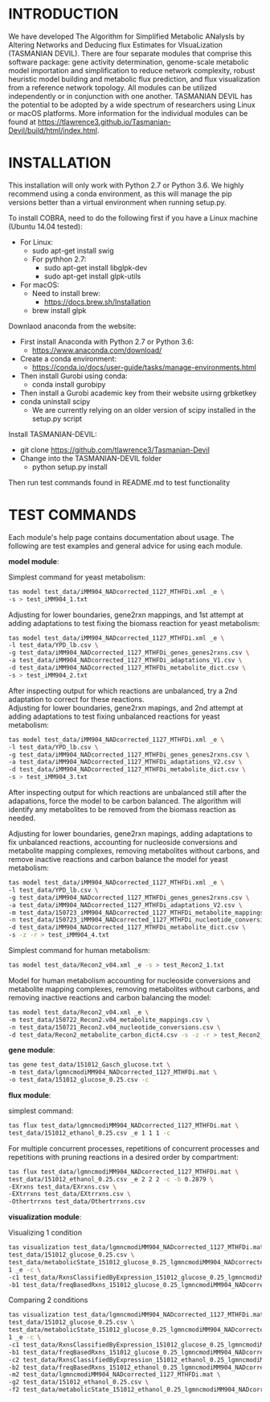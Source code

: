# INTRODUCTION

  We have developed The Algorithm for Simplified Metabolic ANalysIs by Altering Networks and Deducing flux Estimates for VIsuaLization (TASMANIAN DEVIL). There are four separate modules that comprise this software package: gene activity determination, genome-scale metabolic model importation and simplification to reduce network complexity, robust heuristic model building and metabolic flux prediction, and flux visualization from a reference network topology. All modules can be utilized independently or in conjunction with one another. TASMANIAN DEVIL has the potential to be adopted by a wide spectrum of researchers using Linux or macOS platforms. More information for the individual modules can be found at https://tlawrence3.github.io/Tasmanian-Devil/build/html/index.html.

# INSTALLATION

This installation will only work with Python 2.7 or Python 3.6. We highly recommend using a conda environment, as this will manage the pip versions better than a virtual environment when running setup.py.

To install COBRA, need to do the following first if you have a Linux machine (Ubuntu 14.04 tested):
* For Linux:
	* sudo apt-get install swig
	* For pythhon 2.7:
		* sudo apt-get install libglpk-dev
		* sudo apt-get install glpk-utils
* For macOS:
	* Need to install brew:
		* https://docs.brew.sh/Installation
	* brew install glpk

Downlaod anaconda from the website: 
* First install Anaconda with Python 2.7 or Python 3.6:
	* https://www.anaconda.com/download/
* Create a conda environment:
	* https://conda.io/docs/user-guide/tasks/manage-environments.html	
* Then install Gurobi using conda:	
	* conda install gurobipy
* Then install a Gurobi academic key from their website usirng grbketkey
* conda uninstall scipy
	* We are currently relying on an older version of scipy installed in the setup.py script 
	
Install TASMANIAN-DEVIL:
* git clone https://github.com/tlawrence3/Tasmanian-Devil
* Change into the TASMANIAN-DEVIL folder
	* python setup.py install

Then run test commands found in README.md to test functionality 

# TEST COMMANDS

Each module's help page contains documentation about usage. The following are test examples and general advice for using each module.

**model module**:

Simplest command for yeast metabolism:
```bash
tas model test_data/iMM904_NADcorrected_1127_MTHFDi.xml _e \
-s > test_iMM904_1.txt
```
Adjusting for lower boundaries, gene2rxn mappings, and 1st attempt at adding adaptations to test fixing the biomass reaction for yeast metabolism:
```bash
tas model test_data/iMM904_NADcorrected_1127_MTHFDi.xml _e \
-l test_data/YPD_lb.csv \
-g test_data/iMM904_NADcorrected_1127_MTHFDi_genes_genes2rxns.csv \
-a test_data/iMM904_NADcorrected_1127_MTHFDi_adaptations_V1.csv \
-d test_data/iMM904_NADcorrected_1127_MTHFDi_metabolite_dict.csv \
-s > test_iMM904_2.txt
```
After inspecting output for which reactions are unbalanced, try a 2nd adaptation to correct for these reactions. <br />
Adjusting for lower boundaries, gene2rxn mapings, and 2nd attempt at adding adaptations to test fixing unbalanced reactions for yeast metabolism:
```bash
tas model test_data/iMM904_NADcorrected_1127_MTHFDi.xml _e \
-l test_data/YPD_lb.csv \
-g test_data/iMM904_NADcorrected_1127_MTHFDi_genes_genes2rxns.csv \
-a test_data/iMM904_NADcorrected_1127_MTHFDi_adaptations_V2.csv \
-d test_data/iMM904_NADcorrected_1127_MTHFDi_metabolite_dict.csv \
-s > test_iMM904_3.txt
```
After inspecting output for which reactions are unbalanced still after the adapations, force the model to be carbon balanced. The algorithm will identify any metabolites to be removed from the biomass reaction as needed.

Adjusting for lower boundaries, gene2rxn mapings, adding adaptations to fix unbalanced reactions, accounting for nucleoside conversions and metabolite mapping complexes, removing metabolites without carbons, and remove inactive reactions and carbon balance the model for yeast metabolism:
```bash
tas model test_data/iMM904_NADcorrected_1127_MTHFDi.xml _e \ 
-l test_data/YPD_lb.csv \ 
-g test_data/iMM904_NADcorrected_1127_MTHFDi_genes_genes2rxns.csv \ 
-a test_data/iMM904_NADcorrected_1127_MTHFDi_adaptations_V2.csv \ 
-m test_data/150723_iMM904_NADcorrected_1127_MTHFDi_metabolite_mappings.csv \ 
-n test_data/150723_iMM904_NADcorrected_1127_MTHFDi_nucleotide_conversions.csv \ 
-d test_data/iMM904_NADcorrected_1127_MTHFDi_metabolite_dict.csv \
-s -z -r > test_iMM904_4.txt
```
Simplest command for human metabolism:
```bash
tas model test_data/Recon2_v04.xml _e -s > test_Recon2_1.txt
```
Model for human metabolism accounting for nucleoside conversions and metabolite mapping complexes, removing metabolites without carbons, and removing inactive reactions and carbon balancing the model:
```bash
tas model test_data/Recon2_v04.xml _e \ 
-m test_data/150722_Recon2.v04_metabolite_mappings.csv \ 
-n test_data/150721_Recon2.v04_nucleotide_conversions.csv \ 
-d test_data/Recon2_metabolite_carbon_dict4.csv -s -z -r > test_Recon2_2.txt
```
**gene module**:

```bash
tas gene test_data/151012_Gasch_glucose.txt \ 
-m test_data/lgmncmodiMM904_NADcorrected_1127_MTHFDi.mat \ 
-o test_data/151012_glucose_0.25.csv -c
```
**flux module**:

simplest command:
```bash
tas flux test_data/lgmncmodiMM904_NADcorrected_1127_MTHFDi.mat \ 
test_data/151012_ethanol_0.25.csv _e 1 1 1 -c
```
For multiple concurrent processes, repetitions of concurrent processes and repetitions with pruning reactions in a desired order by compartment:
```bash
tas flux test_data/lgmncmodiMM904_NADcorrected_1127_MTHFDi.mat \ 
test_data/151012_ethanol_0.25.csv _e 2 2 2 -c -b 0.2879 \ 
-EXrxns test_data/EXrxns.csv \ 
-EXtrrxns test_data/EXtrrxns.csv \ 
-Othertrrxns test_data/Othertrrxns.csv
```
**visualization module**:

Visualizing 1 condition
```bash
tas visualization test_data/lgmncmodiMM904_NADcorrected_1127_MTHFDi.mat \ 
test_data/151012_glucose_0.25.csv \ 
test_data/metabolicState_151012_glucose_0.25_lgmncmodiMM904_NADcorrected_1127_MTHFDi Glycolysis_PPP_Serine_Alanine_shortened \ 
1 _e -c \ 
-c1 test_data/RxnsClassifiedByExpression_151012_glucose_0.25_lgmncmodiMM904_NADcorrected_1127_MTHFDi.pkl \
-b1 test_data/freqBasedRxns_151012_glucose_0.25_lgmncmodiMM904_NADcorrected_1127_MTHFDi.pkl
```
Comparing 2 conditions
```bash
tas visualization test_data/lgmncmodiMM904_NADcorrected_1127_MTHFDi.mat \ 
test_data/151012_glucose_0.25.csv \ 
test_data/metabolicState_151012_glucose_0.25_lgmncmodiMM904_NADcorrected_1127_MTHFDi Glycolysis_PPP_Serine_Alanine_shortened \ 
1 _e -c \
-c1 test_data/RxnsClassifiedByExpression_151012_glucose_0.25_lgmncmodiMM904_NADcorrected_1127_MTHFDi.pkl \
-b1 test_data/freqBasedRxns_151012_glucose_0.25_lgmncmodiMM904_NADcorrected_1127_MTHFDi.pkl \ 
-c2 test_data/RxnsClassifiedByExpression_151012_ethanol_0.25_lgmncmodiMM904_NADcorrected_1127_MTHFDi.pkl \
-b2 test_data/freqBasedRxns_151012_ethanol_0.25_lgmncmodiMM904_NADcorrected_1127_MTHFDi.pkl \ 
-m2 test_data/lgmncmodiMM904_NADcorrected_1127_MTHFDi.mat \ 
-g2 test_data/151012_ethanol_0.25.csv \ 
-f2 test_data/metabolicState_151012_ethanol_0.25_lgmncmodiMM904_NADcorrected_1127_MTHFDi
```

